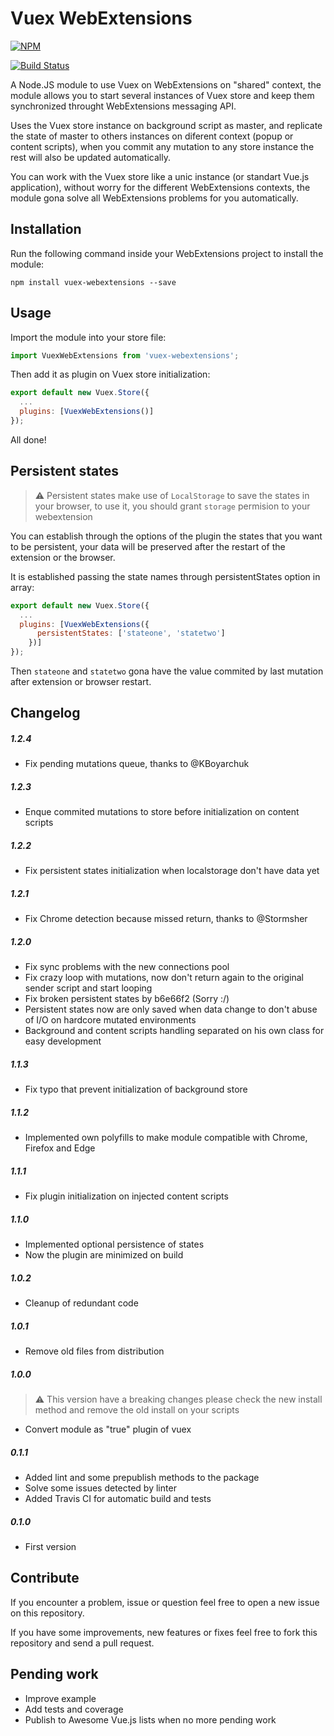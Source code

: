 # Vuex WebExtensions

[![NPM](https://nodei.co/npm/vuex-webextensions.png)](https://npmjs.org/package/vuex-webextensions)

[![Build Status](https://travis-ci.org/MitsuhaKitsune/vuex-webextensions.svg?branch=master)](https://travis-ci.org/MitsuhaKitsune/vuex-webextensions)

A Node.JS module to use Vuex on WebExtensions on "shared" context, the module allows you to start several instances of Vuex store and keep them synchronized throught WebExtensions messaging API.

Uses the Vuex store instance on background script as master, and replicate the state of master to others instances on diferent context (popup or content scripts), when you commit any mutation to any store instance the rest will also be updated automatically.

You can work with the Vuex store like a unic instance (or standart Vue.js application), without worry for the different WebExtensions contexts, the module gona solve all WebExtensions problems for you automatically.

## Installation

Run the following command inside your WebExtensions project to install the module:

`npm install vuex-webextensions --save`

## Usage

Import the module into your store file:

```javascript
import VuexWebExtensions from 'vuex-webextensions';
```

Then add it as plugin on Vuex store initialization:

```javascript
export default new Vuex.Store({
  ...
  plugins: [VuexWebExtensions()]
});
```

All done!

## Persistent states

> ⚠ Persistent states make use of `LocalStorage` to save the states in your browser, to use it, you should grant `storage` permision to your webextension

You can establish through the options of the plugin the states that you want to be persistent, your data will be preserved after the restart of the extension or the browser.

It is established passing the state names through persistentStates option in array:

```javascript
export default new Vuex.Store({
  ...
  plugins: [VuexWebExtensions({
      persistentStates: ['stateone', 'statetwo']
    })]
});
```

Then `stateone` and `statetwo` gona have the value commited by last mutation after extension or browser restart.

## Changelog

##### 1.2.4

- Fix pending mutations queue, thanks to @KBoyarchuk

##### 1.2.3

- Enque commited mutations to store before initialization on content scripts

##### 1.2.2

- Fix persistent states initialization when localstorage don't have data yet

##### 1.2.1

- Fix Chrome detection because missed return, thanks to @Stormsher

##### 1.2.0

- Fix sync problems with the new connections pool
- Fix crazy loop with mutations, now don't return again to the original sender script and start looping
- Fix broken persistent states by b6e66f2 (Sorry :/)
- Persistent states now are only saved when data change to don't abuse of I/O on hardcore mutated environments
- Background and content scripts handling separated on his own class for easy development

##### 1.1.3

- Fix typo that prevent initialization of background store

##### 1.1.2

- Implemented own polyfills to make module compatible with Chrome, Firefox and Edge

##### 1.1.1

- Fix plugin initialization on injected content scripts

##### 1.1.0

- Implemented optional persistence of states
- Now the plugin are minimized on build

##### 1.0.2

- Cleanup of redundant code

##### 1.0.1

- Remove old files from distribution

##### 1.0.0

> ⚠ This version have a breaking changes please check the new install method and remove the old install on your scripts

- Convert module as "true" plugin of vuex

##### 0.1.1

- Added lint and some prepublish methods to the package
- Solve some issues detected by linter
- Added Travis CI for automatic build and tests

##### 0.1.0

- First version

## Contribute

If you encounter a problem, issue or question feel free to open a new issue on this repository.

If you have some improvements, new features or fixes feel free to fork this repository and send a pull request.

## Pending work

- Improve example
- Add tests and coverage
- Publish to Awesome Vue.js lists when no more pending work
